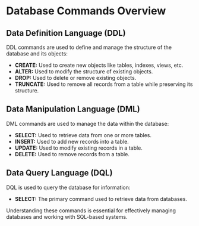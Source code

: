 # Database Commands Overview

## Data Definition Language (DDL)
DDL commands are used to define and manage the structure of the database and its objects:

- **CREATE:** Used to create new objects like tables, indexes, views, etc.
- **ALTER:** Used to modify the structure of existing objects.
- **DROP:** Used to delete or remove existing objects.
- **TRUNCATE:** Used to remove all records from a table while preserving its structure.

## Data Manipulation Language (DML)
DML commands are used to manage the data within the database:

- **SELECT:** Used to retrieve data from one or more tables.
- **INSERT:** Used to add new records into a table.
- **UPDATE:** Used to modify existing records in a table.
- **DELETE:** Used to remove records from a table.

## Data Query Language (DQL)
DQL is used to query the database for information:

- **SELECT:** The primary command used to retrieve data from databases.

Understanding these commands is essential for effectively managing databases and working with SQL-based systems.

